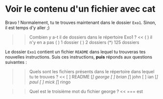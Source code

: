 # Voir le contenu d'un fichier avec cat

Bravo ! Normalement, tu te trouves maintenant dans le dossier `Exo1`. Sinon, il est temps d'y aller ;)


>> Combien y a-t il de dossiers dans le répertoire Exo1 ? <<
( ) il n'y en a pas
( ) 1 dossier
( ) 2 dossiers
(*) 125 dossiers


Le dossier `Exo1` contient un fichier `README` dans lequel tu trouveras tes nouvelles instructions.
Suis ces instructions, **puis** réponds aux questions suivantes :

>> Quels sont les fichiers présents dans le répertoire dans lequel tu te trouves ? <<
[ ] README
[*] george
[ ] brian
[*] john
[ ] ian
[*] paul
[ ] mick
[*] ringo


>> Quel est le troisième mot du fichier george ? <<
=== est



